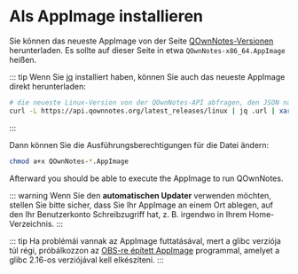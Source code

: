 # Als AppImage installieren

Sie können das neueste AppImage von der Seite [QOwnNotes-Versionen](https://github.com/pbek/QOwnNotes/releases) herunterladen. Es sollte auf dieser Seite in etwa `QOwnNotes-x86_64.AppImage` heißen.

::: tip
Wenn Sie [jq](https://stedolan.github.io/jq/) installiert haben, können Sie auch das neueste AppImage direkt herunterladen:

```bash
# die neueste Linux-Version von der QOwnNotes-API abfragen, den JSON nach der URL analysieren und herunterladen
curl -L https://api.qownnotes.org/latest_releases/linux | jq .url | xargs curl -Lo QOwnNotes-x86_64.AppImage
```
:::

Dann können Sie die Ausführungsberechtigungen für die Datei ändern:

```bash
chmod a+x QOwnNotes-*.AppImage
```

Afterward you should be able to execute the AppImage to run QOwnNotes.

::: warning
Wenn Sie den **automatischen Updater** verwenden möchten, stellen Sie bitte sicher, dass Sie Ihr AppImage an einem Ort ablegen, auf den Ihr Benutzerkonto Schreibzugriff hat, z. B. irgendwo in Ihrem Home-Verzeichnis.
:::

::: tip
Ha problémái vannak az AppImage futtatásával, mert a glibc verziója túl régi, próbálkozzon az [OBS-re épített AppImage](https://download.opensuse.org/repositories/home:/pbek:/QOwnNotes/AppImage/QOwnNotes-latest-x86_64.AppImage) programmal, amelyet a glibc 2.16-os verziójával kell elkészíteni.
:::
